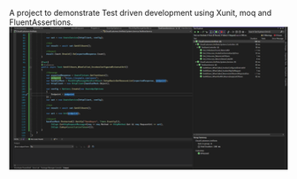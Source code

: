A project to demonstrate Test driven development using Xunit, moq and FluentAssertions. 
![Screenshot](VS_Screenshot.png)